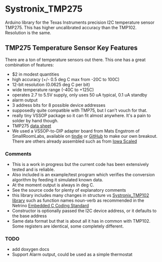# Systronix_TMP275
Arduino library for the Texas Instruments precision I2C temperature sensor TMP275.
This has higher uncalibrated accuracy than the TMP102. Resolution is the same.

## TMP275 Temperature Sensor Key Features
There are a ton of temperature sensors out there. This one has a great combination of features:
 - $2 in modest quantities
 - high accuracy (+/- 0.5 deg C max from -20C to 100C)
 - 12-bit resolution (0.0625 deg C per bit)
 - wide temperature range (-40C to +125C)
 - operates 2.7 to 5.5V supply, only uses 50 uA typical, 0.1 uA standby
 - alarm output
 - 3 address bits for 8 possible device addresses
 - supposedly quite compatible with TMP75, but I can't vouch for that.
 - really tiny VSSOP package so it can fit almost anywhere. It's a pain to solder by hand though.
 - TMP275 [data sheet](http://www.ti.com/product/TMP275)
 - We used a VSSOP-to-DIP adapter board from Mats Engstrom of SmallRoomLabs, available on [tindie](https://www.tindie.com/products/matseng/smd-adapters-set-1/) or [GitHub](https://github.com/SmallRoomLabs/NanoUtils) to make our own breakout. There are others already assembled such as from [Iowa Scaled](http://www.iascaled.com/store/MRBW-TH-EXT)
 
### Comments
 - This is a work in progress but the current code has been extensively tested and is reliable. 
 - Also included is an example/test program which verifies the conversion algorithm by feeding it simulated known data.
 - At the moment output is always in deg C.
 - See the source code for plenty of explanatory comments
 - this library includes many changes in structure vs [Systronix_TMP102 library](https://github.com/systronix/Systronix_TMP102) such as function names noun-verb as recommended in the Netrino [Embedded C Coding Standard](https://www.amazon.com/Embedded-Coding-Standard-Michael-Barr/dp/1442164824)
 - Constructor is optionally passed the I2C device address, or it defaults to the base address
 - Same data format but that is about all it has in common with TMP102. Some registers are identical, some completely different.

### TODO
 - add doxygen docs
 - Support Alarm output, could be used as a simple thermostat 
